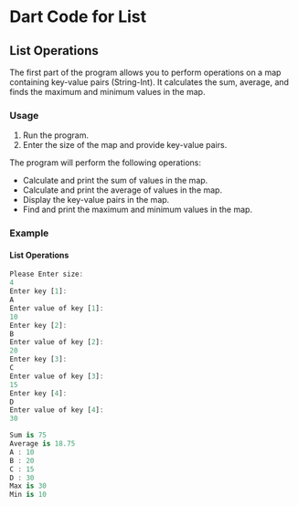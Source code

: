 # Dart Code for List 

##  List Operations
The first part of the program allows you to perform operations on a map containing key-value pairs (String-Int). It calculates the sum, average, and finds the maximum and minimum values in the map.

### Usage
1. Run the program.
2. Enter the size of the map and provide key-value pairs.

The program will perform the following operations:

- Calculate and print the sum of values in the map.
- Calculate and print the average of values in the map.
- Display the key-value pairs in the map.
- Find and print the maximum and minimum values in the map.


### Example

#### List Operations
```dart
Please Enter size: 
4
Enter key [1]:
A
Enter value of key [1]:
10
Enter key [2]:
B
Enter value of key [2]:
20
Enter key [3]:
C
Enter value of key [3]:
15
Enter key [4]:
D
Enter value of key [4]:
30

Sum is 75
Average is 18.75
A : 10
B : 20
C : 15
D : 30
Max is 30
Min is 10
```
